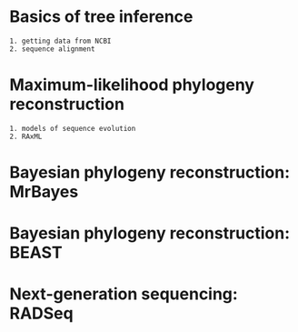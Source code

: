 # Basics of tree inference
    1. getting data from NCBI
    2. sequence alignment

# Maximum-likelihood phylogeny reconstruction
    1. models of sequence evolution
    2. RAxML

# Bayesian phylogeny reconstruction: MrBayes

# Bayesian phylogeny reconstruction: BEAST

# Next-generation sequencing: RADSeq
